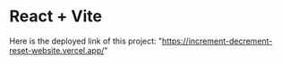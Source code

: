 # React + Vite


Here is the deployed link of this project: "https://increment-decrement-reset-website.vercel.app/"
